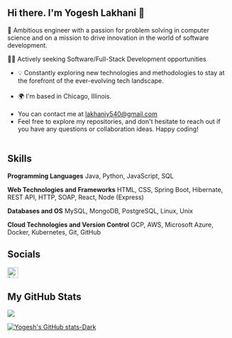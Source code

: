 ## Hi there. I'm Yogesh Lakhani 👋

🚀 Ambitious engineer with a passion for problem solving in computer science and on a mission to drive innovation in the world of software development.

👨‍💻 Actively seeking Software/Full-Stack Development opportunities 
<ul>
     <li> 💡 Constantly exploring new technologies and methodologies to stay at the forefront of the ever-evolving tech landscape.</li><br>
     <li>🌍  I'm based in Chicago, Illinois.</li><br>
<li>You can contact me at <a href="mailto:lakhaniy540@gmail.com" class="underline">lakhaniy540@gmail.com</a></li>
     <li>Feel free to explore my repositories, and don't hesitate to reach out if you have any questions or collaboration ideas. Happy coding!</li><br>
</ul>     


## Skills
**Programming Languages**
Java, Python, JavaScript, SQL

**Web Technologies and Frameworks**
HTML, CSS, Spring Boot, Hibernate, REST API, HTTP, SOAP, React, Node (Express)

**Databases and OS**
MySQL, MongoDB, PostgreSQL, Linux, Unix

**Cloud Technologies and Version Control**
GCP, AWS, Microsoft Azure, Docker, Kubernetes, Git, GitHub

## Socials
<a style="display: flex; align-items: center; text-decoration: none; color: #0077B5; font-family: Arial, sans-serif; font-size: 16px;" href="https://www.linkedin.com/in/yogesh-lakhani-756b87ab/" target="_blank">
        <img src="https://cdn-icons-png.flaticon.com/512/174/174857.png" alt="LinkedIn Icon" style="width: 24px; height: 24px; margin-right: 8px;">
    </a>

## My GitHub Stats
<picture>
  <source
    srcset="https://github-readme-stats.vercel.app/api?username=yoginoit39&show_icons=true&theme=dark"
    media="(prefers-color-scheme: dark)"
  />
  <source
    srcset="https://github-readme-stats.vercel.app/api?username=yoginoit39&show_icons=true"
    media="(prefers-color-scheme: light), (prefers-color-scheme: no-preference)"
  />
  <img src="https://github-readme-stats.vercel.app/api?username=yoginoit39&show_icons=true" />
</picture>

[![Yogesh's GitHub stats-Dark](https://github-readme-stats.vercel.app/api?username=yoginoit39&show_icons=true&theme=dark#gh-dark-mode-only)](https://github.com/anuraghazra/github-readme-stats#gh-dark-mode-only)








